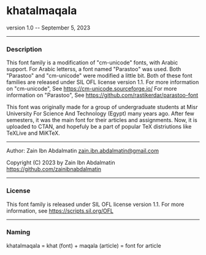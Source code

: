 # khatalmaqala

version 1.0 -- September 5, 2023

-------------------------------------------------------------------------

### Description

This font family is a modification of "cm-unicode" fonts, with Arabic
support. For Arabic letterss, a font named "Parastoo" was used.
Both "Parastoo" and "cm-unicode" were modified a little bit.
Both of these font families are released under SIL OFL license version 1.1.
For more information on "cm-unicode", See <https://cm-unicode.sourceforge.io/>
For more information on "Parastoo", See <https://github.com/rastikerdar/parastoo-font> 

This font was originally made for a group of undergraduate students at
Misr University For Science And Technology (Egypt) many years ago. After
few semesters, it was the main font for their articles and assignments.
Now, it is uploaded to CTAN, and hopefuly be a part of popular TeX 
distriutions like TeXLive and MiKTeX.

-------------------------------------------------------------------------

Author: Zain Ibn Abdalmatin <zain.ibn.abdalmatin@gmail.com>

Copyright (C) 2023 by Zain Ibn Abdalmatin <https://github.com/zainibnabdalmatin>

-------------------------------------------------------------------------

### License

This font family is released under SIL OFL license version 1.1.
For more information, see <https://scripts.sil.org/OFL>

-------------------------------------------------------------------------

### Naming

khatalmaqala = khat (font) + maqala (article) = font for article